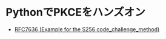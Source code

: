 # PythonでPKCEをハンズオン

- [RFC7636 (Example for the S256 code_challenge_method)](https://datatracker.ietf.org/doc/html/rfc7636#appendix-B)
